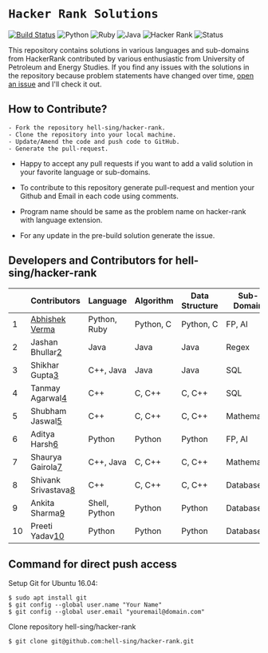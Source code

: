 # `Hacker Rank Solutions`

[![Build Status](https://travis-ci.org/boennemann/badges.svg?branch=master)](https://travis-ci.org/boennemann/badges) ![Python](https://img.shields.io/badge/python-3.x-blue.svg) ![Ruby](https://img.shields.io/badge/Uses-Ruby-yellow.svg) ![Java](https://img.shields.io/badge/Uses-Java-green.svg)
![Hacker Rank](https://img.shields.io/badge/hacker-rank-lightgrey.svg) ![Status](https://img.shields.io/badge/Status-Incomplete-yellowgreen.svg)

 This repository contains solutions in various languages and sub-domains from HackerRank contributed by various enthusiastic from University of Petroleum and Energy Studies. If you find any issues with the solutions in the repository because problem statements have changed over time, [open an issue](https://github.com/hell-sing/hacker-rank/issues) and I'll check it out.  

## How to Contribute?
```
- Fork the repository hell-sing/hacker-rank.
- Clone the repository into your local machine.
- Update/Amend the code and push code to GitHub.
- Generate the pull-request.
```

* Happy to accept any pull requests if you want to add a valid solution in your favorite language or sub-domains.

* To contribute to this repository generate pull-request and mention your Github and Email in each code using comments.

* Program name should be same as the problem name on hacker-rank with language extension.

* For any update in the pre-build solution generate the issue.

## Developers and Contributors for hell-sing/hacker-rank

|   | Contributors        |     Language    |  Algorithm  | Data Structure | Sub-Domain | Score | Badge |
|---|---------------------|-----------------|-------------|----------------|------------|-------|-------|
| 1 |[Abhishek Verma][1]  |  Python, Ruby   |  Python, C  |  Python, C     |  FP, AI    |  54   |       |
| 2 |Jashan Bhullar[2]    |  Java           |  Java       |  Java          |  Regex     |  42   |       |
| 3 |Shikhar Gupta[3]     |  C++, Java      |  Java       |  Java          |   SQL      |  22   |       |
| 4 |Tanmay Agarwal[4]    |  C++            |  C, C++     |  C, C++        |   SQL      |  20   |       |
| 5 |Shubham Jaswal[5]    |  C++            |  C, C++     |  C, C++        | Mathematic |  55   |       |
| 6 |Aditya Harsh[6]      |  Python         |  Python     |  Python        |  FP, AI    |       |       |
| 7 |Shaurya Gairola[7]   |  C++, Java      |  C, C++     |  C, C++        | Mathematic |       |       |
| 8 |Shivank Srivastava[8]|  C++            |  C, C++     |  C, C++        |  Database  |       |       |
| 9 |Ankita Sharma[9]     |  Shell, Python  |  Python     |  Python        |  Database  |       |       |
|10 |Preeti Yadav[10]     |  Python         |  Python     |  Python        |  Database  |       |       |

## Command for direct push access

Setup Git for Ubuntu 16.04:
```
$ sudo apt install git
$ git config --global user.name "Your Name"
$ git config --global user.email "youremail@domain.com"
```

Clone repository hell-sing/hacker-rank
```
$ git clone git@github.com:hell-sing/hacker-rank.git
```

[1]:https://github.com/hell-sing
[2]:https://github.com/jashanbhullar
[3]:https://github.com/shikhar-07
[4]:https://github.com/tanmayag8958
[5]:https://github.com/jaswal72
[6]:https://github.com/adityasiwan
[7]:https://github.com/shaurya9619
[8]:https://github.com/blindbluffer
[9]:https://github.com/ankita086
[10]:https://github.com/Preetiii
